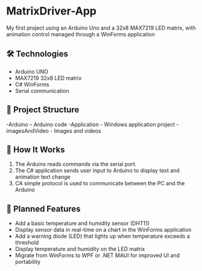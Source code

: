 # MatrixDriver-App
My first project using an Arduino Uno and a 32x8 MAX7219 LED matrix, with animation control managed through a WinForms application

## 🛠️ Technologies
- Arduino UNO
- MAX7219 32x8 LED matrix
- C# WinForms
-  Serial communication
 
 ## 📂 Project Structure
 -Arduino – Arduino code
 -Application - Windows application project
 -imagesAndVideo - Images and videos 

## 🚀 How It Works

1. The Arduino reads commands via the serial port.
2. The C# application sends user input to Arduino to display text and animation text change
3. CA simple protocol is used to communicate between the PC and the Arduino


## 🧰 Planned Features
- Add a basic temperature and humidity sensor (DHT11)
- Display sensor data in real-time on a chart in the WinForms application
- Add a warning diode (LED) that lights up when temperature exceeds a threshold
- Display temperature and humidity on the LED matrix
- Migrate from WinForms to WPF or .NET MAUI for improved UI and portability
